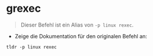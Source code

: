 # grexec

> Dieser Befehl ist ein Alias von `-p linux rexec`.

- Zeige die Dokumentation für den originalen Befehl an:

`tldr -p linux rexec`
